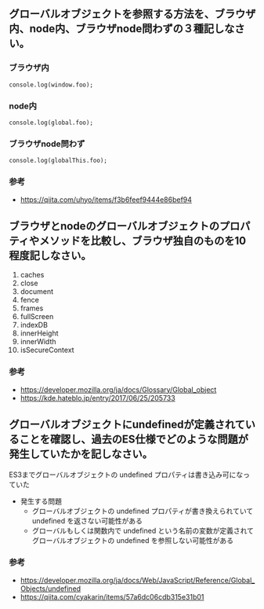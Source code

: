 ## グローバルオブジェクトを参照する方法を、ブラウザ内、node内、ブラウザnode問わずの３種記しなさい。

### ブラウザ内

```
console.log(window.foo);
```

### node内

```
console.log(global.foo);
```

### ブラウザnode問わず

```
console.log(globalThis.foo);
```

### 参考

- https://qiita.com/uhyo/items/f3b6feef9444e86bef94

## ブラウザとnodeのグローバルオブジェクトのプロパティやメソッドを比較し、ブラウザ独自のものを10程度記しなさい。

1. caches
1. close
1. document
1. fence
1. frames
1. fullScreen
1. indexDB
1. innerHeight
1. innerWidth
1. isSecureContext

### 参考

- https://developer.mozilla.org/ja/docs/Glossary/Global_object
- https://kde.hateblo.jp/entry/2017/06/25/205733

## グローバルオブジェクトにundefinedが定義されていることを確認し、過去のES仕様でどのような問題が発生していたかを記しなさい。

ES3までグローバルオブジェクトの undefined プロパティは書き込み可になっていた

- 発生する問題
  - グローバルオブジェクトの undefined プロパティが書き換えられていて undefined を返さない可能性がある
  - グローバルもしくは関数内で undefined という名前の変数が定義されてグローバルオブジェクトの undefined を参照しない可能性がある

### 参考

- https://developer.mozilla.org/ja/docs/Web/JavaScript/Reference/Global_Objects/undefined
- https://qiita.com/cyakarin/items/57a6dc06cdb315e31b01
